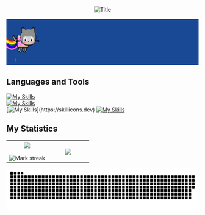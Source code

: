 <div align="center">
  <img src="https://readme-typing-svg.herokuapp.com?font=Architects+Daughter&color=%2338C2FF&size=50&center=true&vCenter=true&height=60&width=600&lines=Hello!+I'm+Shin+Dong+Su;Welcome+to+my+profile!" alt="Title"></img>
</div>

<br>

<div align="center">
    <img src="https://raw.githubusercontent.com/ashu-guo/ashu-guo/master/assets/fly.webp" height="120px" />
</div>

## Languages and Tools

[![My Skills](https://skillicons.dev/icons?i=java,spring,html,css,js,react,nodejs)](https://skillicons.dev)  
[![My Skills](https://skillicons.dev/icons?i=mysql,mongodb)](https://skillicons.dev)  
[![My Skills](https://skillicons.dev/icons?i=aws,docker,jenkins,)](https://skillicons.dev)  
[![My Skills](https://skillicons.dev/icons?i=git,github,postman)](https://skillicons.dev)

## My Statistics

<table align="center">
<tr border="none">
<td width="50%" align="center">

  <img  align="center"  src="https://github-readme-stats.vercel.app/api?username=newbe93&theme=chartreuse-dark&show_icons=true&count_private=true" />
  <br></br>
  <img  title="🔥 Get streak stats for your profile at git.io/streak-stats" alt="Mark streak" src="https://github-readme-streak-stats.herokuapp.com/?user=newbe93&theme=chartreuse-dark&hide_border=false" /> 
</td>
<td width="50%" align="center">

  <img  align="center"  src="https://github-readme-stats.anuraghazra1.vercel.app/api/top-langs/?username=newbe93&theme=chartreuse-dark&hide_border=false&no-bg=true&no-frame=true&langs_count=10"/>

  </td>
</tr>
</table>

<p >
    <picture align="center">
      <source media="(prefers-color-scheme: dark)" srcset="https://raw.githubusercontent.com/newbe93/newbe93/output/github-contribution-grid-snake.svg">
      <source media="(prefers-color-scheme: light)" srcset="https://raw.githubusercontent.com/newbe93/newbe93/output/github-contribution-grid-snake.svg">
      <img alt="github contribution grid snake animation" src="https://raw.githubusercontent.com/newbe93/newbe93/output/github-contribution-grid-snake.svg">
    </picture>
</p>
